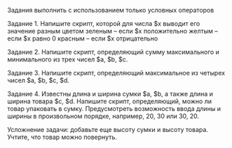Задания выполнить с использованием только условных операторов

Задание 1. Напишите скрипт, которой для числа $x выводит его значение разным цветом
зеленым – если $x положительно
желтым – если $x равно 0
красным – если $x отрицательно

Задание 2. Напишите скрипт, определяющий сумму максимального и минимального из трех чисел $a, $b, $c.

Задание 3. Напишите скрипт, определяющий максимальное из четырех чисел $a, $b, $c, $d.

Задание 4. Известны длина и ширина сумки $a, $b, а также длина и ширина товара $c, $d. Напишите скрипт,
определяющий, можно ли товар упаковать в сумку. Предусмотреть возможность ввода длины и ширины в
произвольном порядке, например, 20, 30 или 30, 20.

Усложнение задачи: добавьте еще высоту сумки и высоту товара. Учтите, что товар можно повернуть.